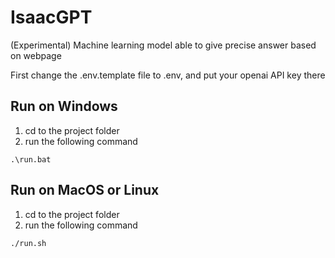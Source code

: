 # IsaacGPT
(Experimental) Machine learning model able to give precise answer based on webpage

First change the .env.template file to .env, and put your openai API key there

## Run on Windows
1. cd to the project folder
2. run the following command
```console
.\run.bat
```

## Run on MacOS or Linux
1. cd to the project folder
2. run the following command
```console
./run.sh
```

